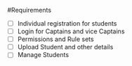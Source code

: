 #Requirements

- [ ] Individual registration for students 
- [ ] Login for Captains and vice Captains
- [ ] Permissions and Rule sets
- [ ] Upload Student and other details
- [ ] Manage Students
